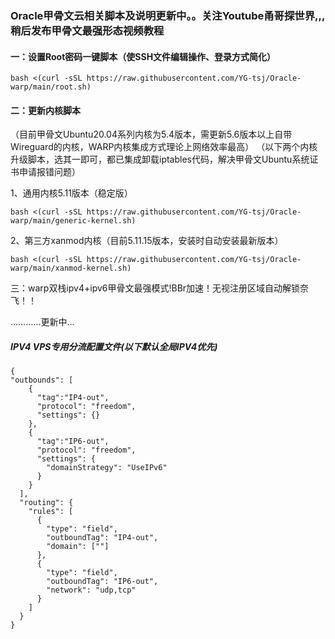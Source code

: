 ### Oracle甲骨文云相关脚本及说明更新中。。关注Youtube甬哥探世界,,,稍后发布甲骨文最强形态视频教程

#### 一：设置Root密码一键脚本（使SSH文件编辑操作、登录方式简化）
```
bash <(curl -sSL https://raw.githubusercontent.com/YG-tsj/Oracle-warp/main/root.sh)
```
#### 二：更新内核脚本
（目前甲骨文Ubuntu20.04系列内核为5.4版本，需更新5.6版本以上自带Wireguard的内核，WARP内核集成方式理论上网络效率最高）
（以下两个内核升级脚本，选其一即可，都已集成卸载iptables代码，解决甲骨文Ubuntu系统证书申请报错问题）

1、通用内核5.11版本（稳定版）
```
bash <(curl -sSL https://raw.githubusercontent.com/YG-tsj/Oracle-warp/main/generic-kernel.sh)
```
2、第三方xanmod内核（目前5.11.15版本，安装时自动安装最新版本）
```
bash <(curl -sSL https://raw.githubusercontent.com/YG-tsj/Oracle-warp/main/xanmod-kernel.sh)
```



三：warp双栈ipv4+ipv6甲骨文最强模式!BBr加速！无视注册区域自动解锁奈飞！！

…………更新中…


##### IPV4 VPS专用分流配置文件(以下默认全局IPV4优先)
```
{ 
"outbounds": [
    {
      "tag":"IP4-out",
      "protocol": "freedom",
      "settings": {}
    },
    {
      "tag":"IP6-out",
      "protocol": "freedom",
      "settings": {
        "domainStrategy": "UseIPv6" 
      }
    }
  ],
  "routing": {
    "rules": [
      {
        "type": "field",
        "outboundTag": "IP4-out",
        "domain": [""] 
      },
      {
        "type": "field",
        "outboundTag": "IP6-out",
        "network": "udp,tcp" 
      }
    ]
  }
}
``` 
